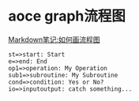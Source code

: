 # aoce graph流程图

[Markdown笔记:如何画流程图](https://segmentfault.com/a/1190000006247465)

```flow
st=>start: Start
e=>end: End
op1=>operation: My Operation
sub1=>subroutine: My Subroutine
cond=>condition: Yes or No?
io=>inputoutput: catch something...
```
